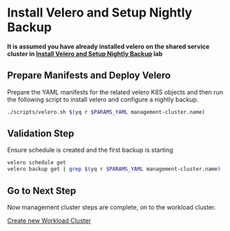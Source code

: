 # Install Velero and Setup Nightly Backup

**It is assumed you have already installed velero on the shared service cluster in [Install Velero and Setup Nightly Backup](docs/shared-services-cluster/9_velero_ssc.md) lab**

## Prepare Manifests and Deploy Velero

Prepare the YAML manifests for the related velero K8S objects and then run the following script to install velero and configure a nightly backup.

```bash
./scripts/velero.sh $(yq r $PARAMS_YAML management-cluster.name)
```

## Validation Step

Ensure schedule is created and the first backup is starting

```bash
velero schedule get
velero backup get | grep $(yq r $PARAMS_YAML management-cluster.name)
```

## Go to Next Step

Now management cluster steps are complete, on to the workload cluster.

[Create new Workload Cluster](../workload-cluster/01_install_tkg_and_components_wlc.md)